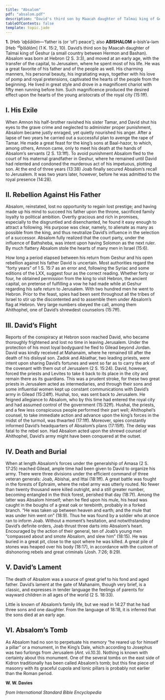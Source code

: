 ```yaml
---
title: "Absalom"
pdf: "absalom.pdf"
description: "David's third son by Maacah daughter of Talmai king of Geshur (a small country between Hermon and Bashan)."
tableOfContents: false
template: topic.jade
---
```


**1.** [Heb *’aḇšālôm*—‘father is (or ‘of’) peace’]; also **ABISHALOM**
ə-bishʹə-ləm [Heb *’*<sup>*a*</sup>*ḇîšālôm*] (1 K. 15:2, 10). David’s
third son by Maacah daughter of Talmai king of Geshur (a small country
between Hermon and Bashan). Absalom was born at Hebron (2 S. 3:3), and
moved at an early age, with the transfer of the capital, to Jerusalem,
where he spent most of his life. He was a great favorite of his father
and of the people as well. His charming manners, his personal beauty,
his ingratiating ways, together with his love of pomp and royal
pretensions, captivated the hearts of the people from the beginning. He
lived in great style and drove in a magnificent chariot with fifty men
running before him. Such magnificence produced the desired effect upon
the hearts of the young aristocrats of the royal city (15:1ff).

I. His Exile
------------

When Amnon his half-brother ravished his sister Tamar, and David shut
his eyes to the grave crime and neglected to administer proper
punishment, Absalom became justly enraged, yet quietly nourished his
anger. After a lapse of two years he carried out a successful plan to
avenge the rape of Tamar. He made a great feast for the king’s sons at
Baal-hazor, to which, among others, Amnon came, only to meet his death
at the hands of Absalom’s servants (2 S. 13:1ff). To avoid punishment
Absalom fled to the court of his maternal grandfather in Geshur, where
he remained until David had relented and condoned the murderous act of
his impetuous, plotting son. At the end of three years (13:38) Joab
finally secured Absalom’s recall to Jerusalem. It was two years later,
however, before he was admitted to the royal presence (14:28).

II. Rebellion Against His Father
--------------------------------

Absalom, reinstated, lost no opportunity to regain lost prestige; and
having made up his mind to succeed his father upon the throne,
sacrificed family loyalty to political ambition. Overtly gracious and
rich in promises, especially to the disgruntled and disenchanted, he
found it easy enough to attract a following. His purpose was clear,
namely, to alienate as many as possible from the king, and thus
neutralize David’s influence in the selection of a successor. Absalom
fully realized that the court party, under the influence of Bathsheba,
was intent upon having Solomon as the next ruler. By much flattery
Absalom stole the hearts of many men in Israel (15:6).

How long a period elapsed between his return from Geshur and his open
rebellion against his father David is uncertain. Most authorities regard
the “forty years” of 1 S. 15:7 as an error and, following the Syriac and
some editions of the LXX, suggest four as the correct reading. Whether
forty or four, he obtained permission from the king to visit Hebron, the
ancient capital, on pretense of fulfilling a vow he had made while at
Geshur regarding his safe return to Jerusalem. With two hundred men he
went to Hebron. Prior to the feast, spies had been sent throughout all
the tribes of Israel to stir up the discontented and to assemble them
under Absalom’s flag at Hebron. Very large numbers obeyed the call,
among them Ahithophel, one of David’s shrewdest counselors (15:7ff).

III. David’s Flight
-------------------

Reports of the conspiracy at Hebron soon reached David, who became
thoroughly frightened and lost no time in leaving Jerusalem. Under the
protection of his most loyal bodyguard he fled to Gilead beyond Jordan.
David was kindly received at Mahanaim, where he remained till after the
death of his disloyal son. Zadok and Abiathar, two leading priests, were
intent upon sharing David’s fortunes and went so far as to carry the ark
of the covenant with them out of Jerusalem (2 S. 15:24). David, however,
forced the priests and Levites to take it back to its place in the city
and remain there as its guardians. This was a prudent stroke, for these
two great priests in Jerusalem acted as intermediaries, and through
their sons and some influential women kept up constant communications
with David’s army in Gilead (15:24ff). Hushai, too, was sent back to
Jerusalem. He feigned allegiance to Absalom, who by this time had
entered the royal city and had assumed control of the government
(15:32ff). Hushai, the priests, and a few less conspicuous people
performed their part well; Ahithophel’s counsel, to take immediate
action and advance upon the king’s forces in the midst of the turmoil,
was thwarted (17:1ff). Moreover, spies constantly informed David’s
headquarters of Absalom’s plans (17:15ff). The delay was fatal to the
rebel son. Had Absalom acted upon the shrewd counsel of Ahithophel,
David’s army might have been conquered at the outset.

IV. Death and Burial
--------------------

When at length Absalom’s forces under the generalship of Amasa (2 S.
17:25) reached Gilead, ample time had been given to David to organize
his army. There were three divisions under the efficient command of
three veteran generals: Joab, Abishai, and Ittai (18:1ff). A great
battle was fought in the forests of Ephraim, where the rebel army was
utterly routed. No fewer than twenty thousand were killed outright, and
a still greater number, becoming entangled in the thick forest, perished
that day (18:7f). Among the latter was Absalom himself; when he fled
upon his mule, his head was caught in the boughs of a great oak or
terebinth, probably in a forked branch. “He was taken up between heaven
and earth; and the mule that was under him went on” (18:9). Thus he was
found by a soldier who at once ran to inform Joab. Without a moment’s
hesitation, and notwithstanding David’s definite orders, Joab thrust
three darts into Absalom’s heart. Encouraged by the action of their
general, ten of Joab’s young men “compassed about and smote Absalom, and
slew him” (18:15). He was buried in a great pit, close to the spot where
he was killed. A great pile of stones was heaped over his body (18:17),
in accordance with the custom of dishonoring rebels and great criminals
(Josh. 7:26; 8:29).

V. David’s Lament
-----------------

The death of Absalom was a source of great grief to his fond and aged
father. David’s lament at the gate of Mahanaim, though very brief, is a
classic, and expresses in tender language the feelings of parents for
wayward children in all ages of the world (2 S. 18:33).

Little is known of Absalom’s family life, but we read in 14:27 that he
had three sons and one daughter. From the language of 18:18, it is
inferred that the sons died at an early age.

VI. Absalom’s Tomb
------------------

As Absalom had no son to perpetuate his memory “he reared up for himself
a pillar” or a monument, in the King’s Dale, which according to Josephus
was two furlongs from Jerusalem (*Ant.* vii.10.3). Nothing is known with
certainty about this monument. One of the several tombs on the east side
of Kidron traditionally has been called Absalom’s tomb; but this fine
piece of masonry with its graceful cupola and Ionic pillars is probably
not earlier than the Roman period.

**W. W. Davies**

*from International Standard Bible Encyclopedia*
